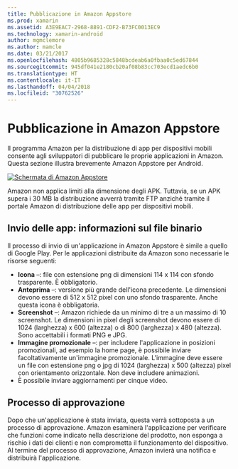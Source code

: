 ```yaml
---
title: Pubblicazione in Amazon Appstore
ms.prod: xamarin
ms.assetid: A3E9EAC7-2968-8891-CDF2-B73FC0013EC9
ms.technology: xamarin-android
author: mgmclemore
ms.author: mamcle
ms.date: 03/21/2017
ms.openlocfilehash: 4805b9685328c5848bcdeab6a0fbaa0c5ed67844
ms.sourcegitcommit: 945df041e2180cb20af08b83cc703ecd1aedc6b0
ms.translationtype: HT
ms.contentlocale: it-IT
ms.lasthandoff: 04/04/2018
ms.locfileid: "30762526"
---
```

# <a name="publishing-to-the-amazon-app-store"></a>Pubblicazione in Amazon Appstore

Il programma Amazon per la distribuzione di app per dispositivi mobili consente agli sviluppatori di pubblicare le proprie applicazioni in Amazon. Questa sezione illustra brevemente Amazon Appstore per Android. 

[![Schermata di Amazon Appstore](publishing-to-amazon-images/amazon-app-store.png)](publishing-to-amazon-images/amazon-app-store.png#lightbox)

Amazon non applica limiti alla dimensione degli APK. Tuttavia, se un APK supera i 30 MB la distribuzione avverrà tramite FTP anziché tramite il portale Amazon di distribuzione delle app per dispositivi mobili.


## <a name="submitting-apps-binary-info"></a>Invio delle app: informazioni sul file binario

Il processo di invio di un'applicazione in Amazon Appstore è simile a quello di Google Play. Per le applicazioni distribuite da Amazon sono necessarie le risorse seguenti: 

-   **Icona** &ndash;: file con estensione png di dimensioni 114 x 114 con sfondo trasparente. È obbligatorio.
-   **Anteprima** &ndash;: versione più grande dell'icona precedente. Le dimensioni devono essere di 512 x 512 pixel con uno sfondo trasparente. Anche questa icona è obbligatoria.
-   **Screenshot** &ndash;: Amazon richiede da un minimo di tre a un massimo di 10 screenshot. Le dimensioni in pixel degli screenshot devono essere di 1024 (larghezza) x 600 (altezza) o di 800 (larghezza) x 480 (altezza). Sono accettabili i formati PNG e JPG.
-   **Immagine promozionale** &ndash;: per includere l'applicazione in posizioni promozionali, ad esempio la home page, è possibile inviare facoltativamente un'immagine promozionale. L'immagine deve essere un file con estensione png o jpg di 1024 (larghezza) x 500 (altezza) pixel con orientamento orizzontale. Non deve includere animazioni.
-  È possibile inviare aggiornamenti per cinque video.



## <a name="approval-process"></a>Processo di approvazione

Dopo che un'applicazione è stata inviata, questa verrà sottoposta a un processo di approvazione.
Amazon esaminerà l'applicazione per verificare che funzioni come indicato nella descrizione del prodotto, non esponga a rischio i dati dei clienti e non comprometta il funzionamento del dispositivo. Al termine del processo di approvazione, Amazon invierà una notifica e distribuirà l'applicazione.
